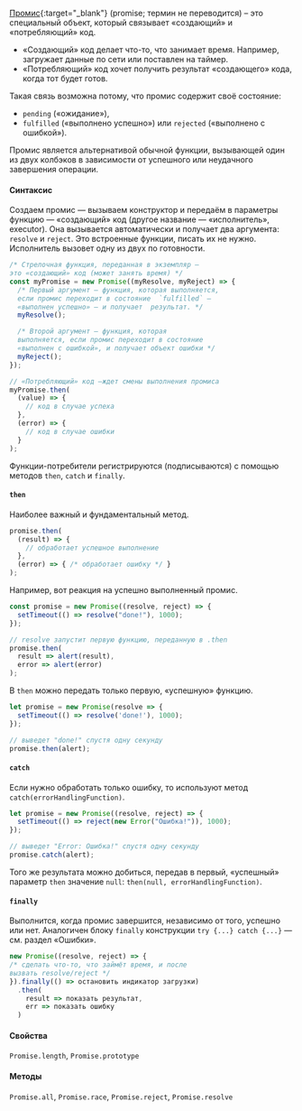 [Промис](https://learn.javascript.ru/promise-basics){:target="_blank"} (promise; термин не переводится) – это специальный объект, который связывает «создающий» и «потребляющий» код.

- «Создающий» код делает что-то, что занимает время. Например, загружает данные по сети или поставлен на таймер.
- «Потребляющий» код хочет получить результат «создающего» кода, когда тот будет готов.

Такая связь возможна потому, что промис содержит своё состояние:

- `pending` («ожидание»),
- `fulfilled` («выполнено успешно») или `rejected` («выполнено с ошибкой»).

Промис является альтернативой обычной функции, вызывающей один из двух колбэков в зависимости от успешного или неудачного завершения операции.

#### Синтаксис

Создаем промис — вызываем конструктор и передаём в параметры функцию — «создающий» код (другое название — «исполнитель», executor). Она вызывается автоматически и получает два аргумента: `resolve` и `reject`. Это встроенные функции, писать их не нужно. Исполнитель вызовет одну из двух по готовности.

```javascript
/* Стрелочная функция, переданная в экземпляр —
это «создающий» код (может занять время) */
const myPromise = new Promise((myResolve, myReject) => {
  /* Первый аргумент – функция, которая выполняется,
  если промис переходит в состояние  `fulfilled` —
  «выполнен успешно» — и получает  результат. */
  myResolve();

  /* Второй аргумент – функция, которая
  выполняется, если промис переходит в состояние
  «выполнен с ошибкой», и получает объект ошибки */
  myReject();
});

// «Потребляющий» код —ждет смены выполнения промиса
myPromise.then(
  (value) => {
    // код в случае успеха
  },
  (error) => {
    // код в случае ошибки
  }
);
```

Функции-потребители регистрируются (подписываются) с помощью методов `then`, `catch` и `finally`.

#### `then`

Наиболее важный и фундаментальный метод.

```javascript
promise.then(
  (result) => {
    // обработает успешное выполнение
  },
  (error) => { /* обработает ошибку */ }
);
```

Например, вот реакция на успешно выполненный промис.

```javascript
const promise = new Promise((resolve, reject) => {
  setTimeout(() => resolve("done!"), 1000);
});

// resolve запустит первую функцию, переданную в .then
promise.then(
  result => alert(result),
  error => alert(error)
);
```

В `then` можно передать только первую, «успешную» функцию.

```javascript
let promise = new Promise(resolve => {
  setTimeout(() => resolve('done!'), 1000);
});

// выведет "done!" спустя одну секунду
promise.then(alert);
```

#### `catch`

Если нужно обработать только ошибку, то используют метод `catch(errorHandlingFunction)`.

```javascript
let promise = new Promise((resolve, reject) => {
  setTimeout(() => reject(new Error("Ошибка!")), 1000);
});

// выведет "Error: Ошибка!" спустя одну секунду
promise.catch(alert);
```

Того же результата можно добиться, передав в первый, «успешный» параметр `then` значение `null`: `then(null, errorHandlingFunction)`.

#### `finally`

Выполнится, когда промис завершится, независимо от того, успешно или нет. Аналогичен блоку `finally` конструкции `try {...} catch {...}` — см. раздел «Ошибки».

```javascript
new Promise((resolve, reject) => {
/* сделать что-то, что займёт время, и после
вызвать resolve/reject */
}).finally(() => остановить индикатор загрузки)
  .then(
    result => показать результат,
    err => показать ошибку
  )
```

#### Свойства

`Promise.length`, `Promise.prototype`

#### Методы

`Promise.all`, `Promise.race`, `Promise.reject`, `Promise.resolve`

